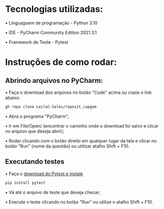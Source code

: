 # Tecnologias utilizadas:

• Linguaguem de programação - Python 3.10

• IDE - PyCharm Community Edition 2021.3.1

• Framework de Teste - Pytest

# Instruções de como rodar:

## Abrindo arquivos no PyCharm:

• Faça o download dos arquivos no botão "Code" acima ou copie o link abaixo:
``` bash
gh repo clone LeilaC-Sales/reposit_capgem
```

• Abra o programa "PyCharm";

• Ir em File/Open/ (encontrar o caminho onde o download foi salvo e clicar no arquivo que deseja abrir);

• Rodar clicando com o botão direito em qualquer lugar da tela e clicar no botão "Run" (nome da questão) ou utilizar atalho Shift + F10.

## Executando testes

• Faça o [download do Pytest e instale](https://pypi.org/project/pytest/)
```bash
pip install pytest
```

• Vá até o arquivo de teste que deseja checar;

• Execute o teste clicando no botão "Run" ou utilize o atalho Shift + F10. 